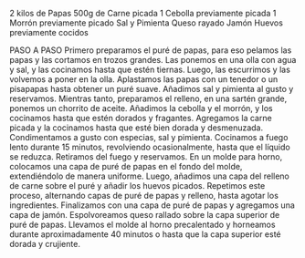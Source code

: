 2 kilos de Papas
500g de Carne picada
1 Cebolla previamente picada
1 Morrón previamente picado
Sal y Pimienta
Queso rayado
Jamón
Huevos previamente cocidos

PASO A PASO
Primero preparamos el puré de papas, para eso pelamos las papas y las cortamos en trozos grandes. Las ponemos en una olla con agua y sal, y las cocinamos hasta que estén tiernas. Luego, las escurrimos y las volvemos a poner en la olla.
Aplastamos las papas con un tenedor o un pisapapas hasta obtener un puré suave. Añadimos sal y pimienta al gusto y reservamos.
Mientras tanto, preparamos el relleno, en una sartén grande, ponemos un chorrito de aceite.
Añadimos la cebolla y el morrón, y los cocinamos hasta que estén dorados y fragantes. Agregamos la carne picada y la cocinamos hasta que esté bien dorada y desmenuzada.
Condimentamos a gusto con especias, sal y pimienta. Cocinamos a fuego lento durante 15 minutos, revolviendo ocasionalmente, hasta que el líquido se reduzca. Retiramos del fuego y reservamos.
En un molde para horno, colocamos una capa de puré de papas en el fondo del molde, extendiéndolo de manera uniforme.
Luego, añadimos una capa del relleno de carne sobre el puré y añadir los huevos picados. Repetimos este proceso, alternando capas de puré de papas y relleno, hasta agotar los ingredientes. Finalizamos con una capa de puré de papas y agregamos una capa de jamón.
Espolvoreamos queso rallado sobre la capa superior de puré de papas. Llevamos el molde al horno precalentado y horneamos durante aproximadamente 40 minutos o hasta que la capa superior esté dorada y crujiente.